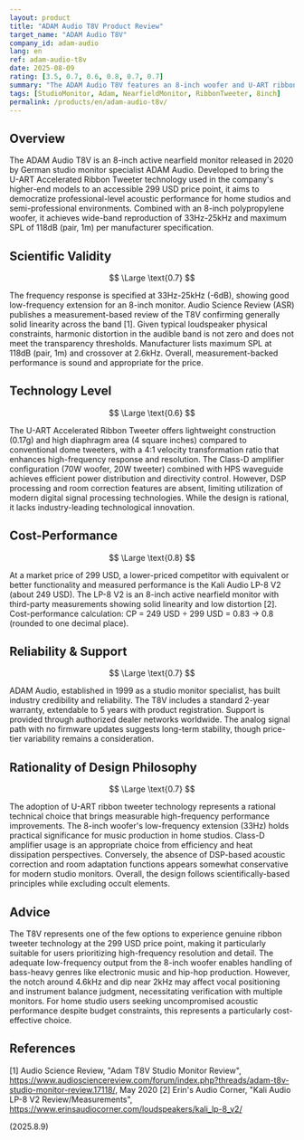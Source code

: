 ```yaml
---
layout: product
title: "ADAM Audio T8V Product Review"
target_name: "ADAM Audio T8V"
company_id: adam-audio
lang: en
ref: adam-audio-t8v
date: 2025-08-09
rating: [3.5, 0.7, 0.6, 0.8, 0.7, 0.7]
summary: "The ADAM Audio T8V features an 8-inch woofer and U-ART ribbon tweeter, achieving 33Hz-25kHz frequency response and 118dB maximum output. At 299 USD, it delivers professional-level performance."
tags: [StudioMonitor, Adam, NearfieldMonitor, RibbonTweeter, 8inch]
permalink: /products/en/adam-audio-t8v/
---
```


## Overview

The ADAM Audio T8V is an 8-inch active nearfield monitor released in 2020 by German studio monitor specialist ADAM Audio. Developed to bring the U-ART Accelerated Ribbon Tweeter technology used in the company's higher-end models to an accessible 299 USD price point, it aims to democratize professional-level acoustic performance for home studios and semi-professional environments. Combined with an 8-inch polypropylene woofer, it achieves wide-band reproduction of 33Hz-25kHz and maximum SPL of 118dB (pair, 1m) per manufacturer specification.

## Scientific Validity

$$ \Large \text{0.7} $$

The frequency response is specified at 33Hz-25kHz (-6dB), showing good low-frequency extension for an 8-inch monitor. Audio Science Review (ASR) publishes a measurement-based review of the T8V confirming generally solid linearity across the band [1]. Given typical loudspeaker physical constraints, harmonic distortion in the audible band is not zero and does not meet the transparency thresholds. Manufacturer lists maximum SPL at 118dB (pair, 1m) and crossover at 2.6kHz. Overall, measurement-backed performance is sound and appropriate for the price.

## Technology Level

$$ \Large \text{0.6} $$

The U-ART Accelerated Ribbon Tweeter offers lightweight construction (0.17g) and high diaphragm area (4 square inches) compared to conventional dome tweeters, with a 4:1 velocity transformation ratio that enhances high-frequency response and resolution. The Class-D amplifier configuration (70W woofer, 20W tweeter) combined with HPS waveguide achieves efficient power distribution and directivity control. However, DSP processing and room correction features are absent, limiting utilization of modern digital signal processing technologies. While the design is rational, it lacks industry-leading technological innovation.

## Cost-Performance

$$ \Large \text{0.8} $$

At a market price of 299 USD, a lower-priced competitor with equivalent or better functionality and measured performance is the Kali Audio LP-8 V2 (about 249 USD). The LP-8 V2 is an 8-inch active nearfield monitor with third-party measurements showing solid linearity and low distortion [2]. Cost-performance calculation: CP = 249 USD ÷ 299 USD = 0.83 → 0.8 (rounded to one decimal place).

## Reliability & Support

$$ \Large \text{0.7} $$

ADAM Audio, established in 1999 as a studio monitor specialist, has built industry credibility and reliability. The T8V includes a standard 2-year warranty, extendable to 5 years with product registration. Support is provided through authorized dealer networks worldwide. The analog signal path with no firmware updates suggests long-term stability, though price-tier variability remains a consideration.

## Rationality of Design Philosophy

$$ \Large \text{0.7} $$

The adoption of U-ART ribbon tweeter technology represents a rational technical choice that brings measurable high-frequency performance improvements. The 8-inch woofer's low-frequency extension (33Hz) holds practical significance for music production in home studios. Class-D amplifier usage is an appropriate choice from efficiency and heat dissipation perspectives. Conversely, the absence of DSP-based acoustic correction and room adaptation functions appears somewhat conservative for modern studio monitors. Overall, the design follows scientifically-based principles while excluding occult elements.

## Advice

The T8V represents one of the few options to experience genuine ribbon tweeter technology at the 299 USD price point, making it particularly suitable for users prioritizing high-frequency resolution and detail. The adequate low-frequency output from the 8-inch woofer enables handling of bass-heavy genres like electronic music and hip-hop production. However, the notch around 4.6kHz and dip near 2kHz may affect vocal positioning and instrument balance judgment, necessitating verification with multiple monitors. For home studio users seeking uncompromised acoustic performance despite budget constraints, this represents a particularly cost-effective choice.

## References

[1] Audio Science Review, "Adam T8V Studio Monitor Review", https://www.audiosciencereview.com/forum/index.php?threads/adam-t8v-studio-monitor-review.17118/, May 2020
[2] Erin's Audio Corner, "Kali Audio LP-8 V2 Review/Measurements", https://www.erinsaudiocorner.com/loudspeakers/kali_lp-8_v2/

(2025.8.9)